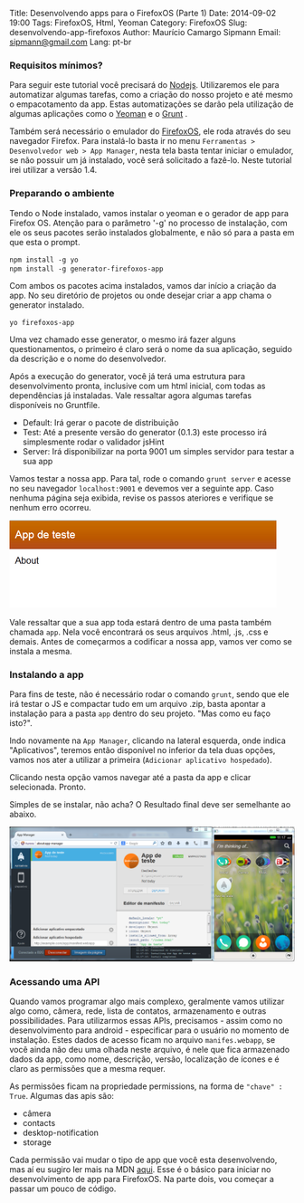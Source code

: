 Title: Desenvolvendo apps para o FirefoxOS (Parte 1)
Date: 2014-09-02 19:00
Tags: FirefoxOS, Html, Yeoman
Category: FirefoxOS
Slug: desenvolvendo-app-firefoxos
Author: Maurício Camargo Sipmann
Email: sipmann@gmail.com
Lang: pt-br

### Requisitos mínimos?

Para seguir este tutorial você precisará do [Nodejs](http://nodejs.org/). Utilizaremos ele para automatizar algumas tarefas, como a criação do nosso projeto e até mesmo o empacotamento da app. Estas automatizações se darão pela utilização de algumas aplicações como o [Yeoman](http://yeoman.io/) e o [Grunt](http://gruntjs.com/) .

Também será necessário o emulador do [FirefoxOS](https://www.mozilla.org/pt-BR/firefox/os/), ele roda através do seu navegador Firefox. Para instalá-lo basta ir no menu `Ferramentas > Desenvolvedor web > App Manager`, nesta tela basta tentar iniciar o emulador, se não possuir um já instalado, você será solicitado a fazê-lo. Neste tutorial irei utilizar a versão 1.4.

### Preparando o ambiente

Tendo o Node instalado, vamos instalar o yeoman e o gerador de app para Firefox OS. Atenção para o parâmetro '-g' no processo de instalação, com ele os seus pacotes serão instalados globalmente, e não só para a pasta em que esta o prompt.

    npm install -g yo
    npm install -g generator-firefoxos-app

Com ambos os pacotes acima instalados, vamos dar início a criação da app. No seu diretório de projetos ou onde desejar criar a app chama o generator instalado.

    yo firefoxos-app

Uma vez chamado esse generator, o mesmo irá fazer alguns questionamentos, o primeiro é claro será o nome da sua aplicação, seguido da descrição e o nome do desenvolvedor.

Após a execução do generator, você já terá uma estrutura para desenvolvimento pronta, inclusive com um html inicial, com todas as dependências já instaladas. Vale ressaltar agora algumas tarefas disponíveis no Gruntfile.

* Default: Irá gerar o pacote de distribuição
* Test: Até a presente versão do generator (0.1.3) este processo irá simplesmente rodar o validador jsHint
* Server: Irá disponibilizar na porta 9001 um simples servidor para testar a sua app

Vamos testar a nossa app. Para tal, rode o comando `grunt server` e acesse no seu navegador `localhost:9001` e devemos ver a seguinte app. Caso nenhuma página seja exibida, revise os passos ateriores e verifique se nenhum erro ocorreu.

![App inicial](images/app_inicial.png)

Vale ressaltar que a sua app toda estará dentro de uma pasta também chamada `app`. Nela você encontrará os seus arquivos .html, .js, .css e demais. Antes de começarmos a codificar a nossa app, vamos ver como se instala a mesma.

### Instalando a app

Para fins de teste, não é necessário rodar o comando `grunt`, sendo que ele irá testar o JS e compactar tudo em um arquivo .zip, basta apontar a instalação para a pasta `app` dentro do seu projeto. "Mas como eu faço isto?".

Indo novamente na `App Manager`, clicando na lateral esquerda, onde indica "Aplicativos", teremos então disponível no inferior da tela duas opções, vamos nos ater a utilizar a primeira (`Adicionar aplicativo hospedado`).

Clicando nesta opção vamos navegar até a pasta da app e clicar selecionada. Pronto.

Simples de se instalar, não acha? O Resultado final deve ser semelhante ao abaixo.

![App inicial](images/app_visual_1.png)

### Acessando uma API

Quando vamos programar algo mais complexo, geralmente vamos utilizar algo como, câmera, rede, lista de contatos, armazenamento e outras possibilidades. Para utilizarmos essas APIs, precisamos - assim como no desenvolvimento para android - especificar para o usuário no momento de instalação. Estes dados de acesso ficam no arquivo `manifes.webapp`, se você ainda não deu uma olhada neste arquivo, é nele que fica armazenado dados da app, como nome, descrição, versão, localização de ícones e é claro as permissões que a mesma requer.

As permissões ficam na propriedade permissions, na forma de `"chave" : True`. Algumas das apis são:

* câmera
* contacts
* desktop-notification
* storage

Cada permissão vai mudar o tipo de app que você esta desenvolvendo, mas aí eu sugiro ler mais na MDN [aqui](https://developer.mozilla.org/en-US/Apps/Build/App_permissions). Esse é o básico para iniciar no desenvolvimento de app para FirefoxOS. Na parte dois, vou começar a passar um pouco de código.
